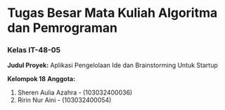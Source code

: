 # Tugas Besar Mata Kuliah Algoritma dan Pemrograman
### Kelas IT-48-05

**Judul Proyek:**
Aplikasi Pengelolaan Ide dan Brainstorming Untuk Startup

**Kelompok 18**
**Anggota:**
1. Sheren Aulia Azahra - (103032400036)
2. Ririn Nur Aini - (103032400054)
